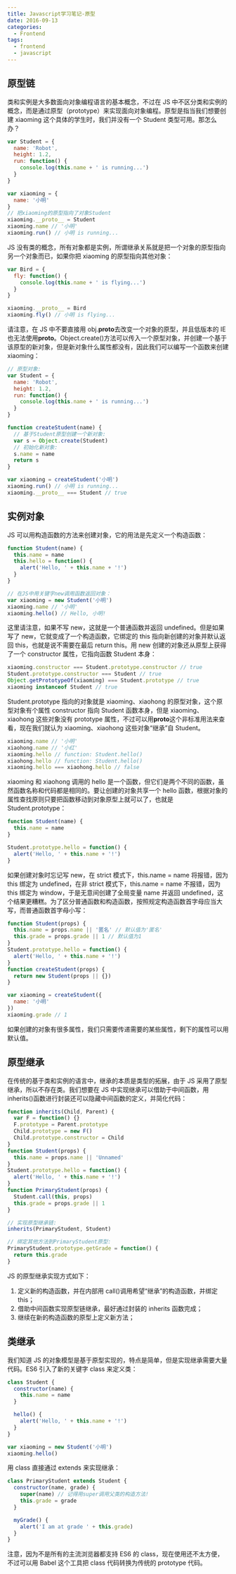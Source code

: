 ```yaml
---
title: Javascript学习笔记-原型
date: 2016-09-13
categories:
  - Frontend
tags:
  - frontend
  - javascript
---
```


## 原型链

类和实例是大多数面向对象编程语言的基本概念，不过在 JS 中不区分类和实例的概念，而是通过原型（prototype）来实现面向对象编程。原型是指当我们想要创建 xiaoming 这个具体的学生时，我们并没有一个 Student 类型可用。那怎么办？

```js
var Student = {
  name: 'Robot',
  height: 1.2,
  run: function() {
    console.log(this.name + ' is running...')
  }
}

var xiaoming = {
  name: '小明'
}
// 把xiaoming的原型指向了对象Student
xiaoming.__proto__ = Student
xiaoming.name // '小明'
xiaoming.run() // 小明 is running...
```

JS 没有类的概念，所有对象都是实例，所谓继承关系就是把一个对象的原型指向另一个对象而已，如果你把 xiaoming 的原型指向其他对象：

```js
var Bird = {
  fly: function() {
    console.log(this.name + ' is flying...')
  }
}

xiaoming.__proto__ = Bird
xiaoming.fly() // 小明 is flying...
```

请注意，在 JS 中不要直接用 obj.**proto**去改变一个对象的原型，并且低版本的 IE 也无法使用**proto**。Object.create()方法可以传入一个原型对象，并创建一个基于该原型的新对象，但是新对象什么属性都没有，因此我们可以编写一个函数来创建 xiaoming：

```js
// 原型对象:
var Student = {
  name: 'Robot',
  height: 1.2,
  run: function() {
    console.log(this.name + ' is running...')
  }
}

function createStudent(name) {
  // 基于Student原型创建一个新对象:
  var s = Object.create(Student)
  // 初始化新对象:
  s.name = name
  return s
}

var xiaoming = createStudent('小明')
xiaoming.run() // 小明 is running...
xiaoming.__proto__ === Student // true
```

## 实例对象

JS 可以用构造函数的方法来创建对象，它的用法是先定义一个构造函数：

```js
function Student(name) {
  this.name = name
  this.hello = function() {
    alert('Hello, ' + this.name + '!')
  }
}

// 在JS中用关键字new调用函数返回对象：
var xiaoming = new Student('小明')
xiaoming.name // '小明'
xiaoming.hello() // Hello, 小明!
```

这里请注意，如果不写 new，这就是一个普通函数并返回 undefined。但是如果写了 new，它就变成了一个构造函数，它绑定的 this 指向新创建的对象并默认返回 this，也就是说不需要在最后 return this。用 new 创建的对象还从原型上获得了一个 constructor 属性，它指向函数 Student 本身：

```js
xiaoming.constructor === Student.prototype.constructor // true
Student.prototype.constructor === Student // true
Object.getPrototypeOf(xiaoming) === Student.prototype // true
xiaoming instanceof Student // true
```

Student.prototype 指向的对象就是 xiaoming、xiaohong 的原型对象，这个原型对象有个属性 constructor 指向 Student 函数本身，但是 xiaoming、xiaohong 这些对象没有 prototype 属性，不过可以用**proto**这个非标准用法来查看，现在我们就认为 xiaoming、xiaohong 这些对象“继承”自 Student。

```js
xiaoming.name // '小明'
xiaohong.name // '小红'
xiaoming.hello // function: Student.hello()
xiaohong.hello // function: Student.hello()
xiaoming.hello === xiaohong.hello // false
```

xiaoming 和 xiaohong 调用的 hello 是一个函数，但它们是两个不同的函数，虽然函数名称和代码都是相同的。要让创建的对象共享一个 hello 函数，根据对象的属性查找原则只要把函数移动到对象原型上就可以了，也就是 Student.prototype：

```js
function Student(name) {
  this.name = name
}

Student.prototype.hello = function() {
  alert('Hello, ' + this.name + '!')
}
```

如果创建对象时忘记写 new，在 strict 模式下，this.name = name 将报错，因为 this 绑定为 undefined，在非 strict 模式下，this.name = name 不报错，因为 this 绑定为 window，于是无意间创建了全局变量 name 并返回 undefined，这个结果更糟糕。为了区分普通函数和构造函数，按照规定构造函数首字母应当大写，而普通函数首字母小写：

```js
function Student(props) {
  this.name = props.name || '匿名' // 默认值为'匿名'
  this.grade = props.grade || 1 // 默认值为1
}
Student.prototype.hello = function() {
  alert('Hello, ' + this.name + '!')
}
function createStudent(props) {
  return new Student(props || {})
}

var xiaoming = createStudent({
  name: '小明'
})
xiaoming.grade // 1
```

如果创建的对象有很多属性，我们只需要传递需要的某些属性，剩下的属性可以用默认值。

## 原型继承

在传统的基于类和实例的语言中，继承的本质是类型的拓展，由于 JS 采用了原型继承，所以不存在类。我们想要在 JS 中实现继承可以借助于中间函数，用 inherits()函数进行封装还可以隐藏中间函数的定义，并简化代码：

```js
function inherits(Child, Parent) {
  var F = function() {}
  F.prototype = Parent.prototype
  Child.prototype = new F()
  Child.prototype.constructor = Child
}
function Student(props) {
  this.name = props.name || 'Unnamed'
}
Student.prototype.hello = function() {
  alert('Hello, ' + this.name + '!')
}
function PrimaryStudent(props) {
  Student.call(this, props)
  this.grade = props.grade || 1
}

// 实现原型继承链:
inherits(PrimaryStudent, Student)

// 绑定其他方法到PrimaryStudent原型:
PrimaryStudent.prototype.getGrade = function() {
  return this.grade
}
```

JS 的原型继承实现方式如下：

1. 定义新的构造函数，并在内部用 call()调用希望“继承”的构造函数，并绑定 this；
2. 借助中间函数实现原型链继承，最好通过封装的 inherits 函数完成；
3. 继续在新的构造函数的原型上定义新方法；

## 类继承

我们知道 JS 的对象模型是基于原型实现的，特点是简单，但是实现继承需要大量代码。ES6 引入了新的关键字 class 来定义类：

```js
class Student {
  constructor(name) {
    this.name = name
  }

  hello() {
    alert('Hello, ' + this.name + '!')
  }
}

var xiaoming = new Student('小明')
xiaoming.hello()
```

用 class 直接通过 extends 来实现继承：

```js
class PrimaryStudent extends Student {
  constructor(name, grade) {
    super(name) // 记得用super调用父类的构造方法!
    this.grade = grade
  }

  myGrade() {
    alert('I am at grade ' + this.grade)
  }
}
```

注意，因为不是所有的主流浏览器都支持 ES6 的 class，现在使用还不太方便，不过可以用 Babel 这个工具把 class 代码转换为传统的 prototype 代码。
